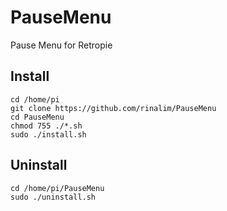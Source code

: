 # PauseMenu
Pause Menu for Retropie

## Install
```
cd /home/pi
git clone https://github.com/rinalim/PauseMenu
cd PauseMenu
chmod 755 ./*.sh
sudo ./install.sh
```

## Uninstall
```
cd /home/pi/PauseMenu
sudo ./uninstall.sh
```

